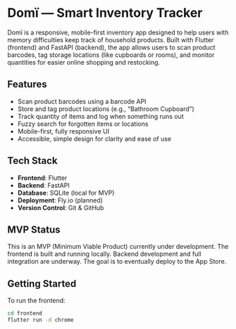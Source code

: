# Domï — Smart Inventory Tracker

Domï is a responsive, mobile-first inventory app designed to help users with memory difficulties keep track of household products. Built with Flutter (frontend) and FastAPI (backend), the app allows users to scan product barcodes, tag storage locations (like cupboards or rooms), and monitor quantities for easier online shopping and restocking.

## Features

- Scan product barcodes using a barcode API
- Store and tag product locations (e.g., “Bathroom Cupboard”)
- Track quantity of items and log when something runs out
- Fuzzy search for forgotten items or locations
- Mobile-first, fully responsive UI
- Accessible, simple design for clarity and ease of use

## Tech Stack

- **Frontend**: Flutter
- **Backend**: FastAPI
- **Database**: SQLite (local for MVP)
- **Deployment**: Fly.io (planned)
- **Version Control**: Git & GitHub

## MVP Status

This is an MVP (Minimum Viable Product) currently under development. The frontend is built and running locally. Backend development and full integration are underway. The goal is to eventually deploy to the App Store.

## Getting Started

To run the frontend:

```bash
cd frontend
flutter run -d chrome
```
